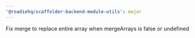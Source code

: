 ```yaml
---
'@roadiehq/scaffolder-backend-module-utils': major
---
```


Fix merge to replace entire array when mergeArrays is false or undefined
